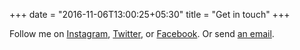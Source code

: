 +++
date = "2016-11-06T13:00:25+05:30"
title = "Get in touch"
+++

Follow me on [Instagram](https://instagram.com/beewhimzy), [Twitter](https://twitter.com/beewhimzy), or [Facebook](https://facebook.com/beewhimzy).
Or send [an email](mailto:beewhimzy@gmail.com).
